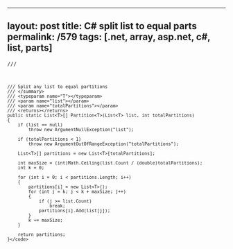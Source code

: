 ---
layout: post
title: C# split list to equal parts
permalink: /579
tags: [.net, array, asp.net, c#, list, parts]
----

<code>/// <summary>

    /// Split any list to equal partitions
    /// </summary>
    /// <typeparam name="T"></typeparam>
    /// <param name="list"></param>
    /// <param name="totalPartitions"></param>
    /// <returns></returns>
    public static List<T>[] Partition<T>(List<T> list, int totalPartitions)
    {
    	if (list == null)
    		throw new ArgumentNullException("list");
    
    	if (totalPartitions < 1)
    		throw new ArgumentOutOfRangeException("totalPartitions");
    
    	List<T>[] partitions = new List<T>[totalPartitions];
    
    	int maxSize = (int)Math.Ceiling(list.Count / (double)totalPartitions);
    	int k = 0;
    
    	for (int i = 0; i < partitions.Length; i++)
    	{
    		partitions[i] = new List<T>();
    		for (int j = k; j < k + maxSize; j++)
    		{
    			if (j >= list.Count)
    				break;
    			partitions[i].Add(list[j]);
    		}
    		k += maxSize;
    	}
    
    	return partitions;
    }</code>

